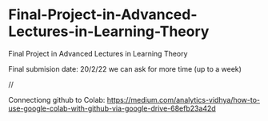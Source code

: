 # Final-Project-in-Advanced-Lectures-in-Learning-Theory
Final Project in Advanced Lectures in Learning Theory


Final submision date: 20/2/22 we can ask for more time (up to a week)

//

Connectiong github to Colab: https://medium.com/analytics-vidhya/how-to-use-google-colab-with-github-via-google-drive-68efb23a42d

